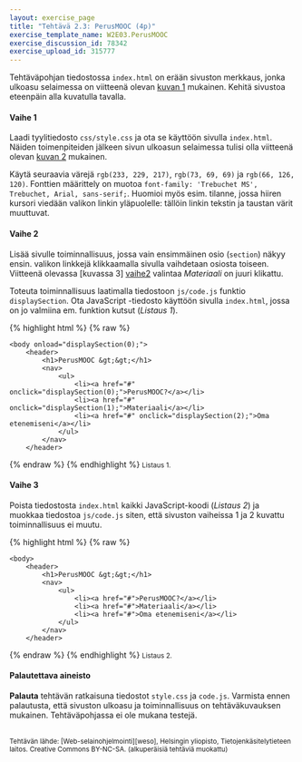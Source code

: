```yaml
---
layout: exercise_page
title: "Tehtävä 2.3: PerusMOOC (4p)"
exercise_template_name: W2E03.PerusMOOC
exercise_discussion_id: 78342
exercise_upload_id: 315777
---
```


Tehtäväpohjan tiedostossa `index.html` on erään sivuston merkkaus, jonka ulkoasu selaimessa on viitteenä olevan [kuvan 1][vaihe0] mukainen. Kehitä sivustoa eteenpäin alla kuvatulla tavalla.

[vaihe0]: https://moodle2.tut.fi/mod/resource/view.php?id=315852


#### Vaihe 1

Laadi tyylitiedosto `css/style.css` ja ota se käyttöön sivulla `index.html`. Näiden toimenpiteiden jälkeen sivun ulkoasun selaimessa tulisi olla viitteenä olevan [kuvan 2][vaihe1] mukainen.

[vaihe1]: https://moodle2.tut.fi/mod/resource/view.php?id=315853

Käytä seuraavia värejä `rgb(233, 229, 217)`, `rgb(73, 69, 69)` ja
`rgb(66, 126, 120)`. Fonttien määrittely on muotoa `font-family: 'Trebuchet MS', Trebuchet, Arial, sans-serif;`. Huomioi myös esim. tilanne, jossa hiiren kursori viedään valikon linkin yläpuolelle: tällöin linkin tekstin ja taustan värit muuttuvat.

#### Vaihe 2

Lisää sivulle toiminnallisuus, jossa vain ensimmäinen osio (`section`) näkyy ensin. valikon linkkejä klikkaamalla sivulla vaihdetaan osiosta toiseen. Viitteenä olevassa [kuvassa 3] [vaihe2] valintaa *Materiaali* on juuri klikattu.

[vaihe2]: https://moodle2.tut.fi/mod/resource/view.php?id=315854

Toteuta toiminnallisuus laatimalla tiedostoon `js/code.js` funktio `displaySection`. Ota JavaScript -tiedosto käyttöön sivulla `index.html`, jossa on jo valmiina em. funktion kutsut (*Listaus 1*).

{% highlight html %}
{% raw %}

    <body onload="displaySection(0);">
        <header>
            <h1>PerusMOOC &gt;&gt;</h1>
            <nav>
                <ul>
                    <li><a href="#" onclick="displaySection(0);">PerusMOOC?</a></li>
                    <li><a href="#" onclick="displaySection(1);">Materiaali</a></li>
                    <li><a href="#" onclick="displaySection(2);">Oma etenemiseni</a></li>
                </ul>
            </nav>
        </header>

{% endraw %}
{% endhighlight %}
<small>Listaus 1.</small>


#### Vaihe 3

Poista tiedostosta `index.html` kaikki JavaScript-koodi (*Listaus 2*) ja muokkaa tiedostoa `js/code.js` siten, että sivuston vaiheissa 1 ja 2 kuvattu toiminnallisuus ei muutu.

{% highlight html %}
{% raw %}

    <body>
        <header>
            <h1>PerusMOOC &gt;&gt;</h1>
            <nav>
                <ul>
                    <li><a href="#">PerusMOOC?</a></li>
                    <li><a href="#">Materiaali</a></li>
                    <li><a href="#">Oma etenemiseni</a></li>
                </ul>
            </nav>
        </header>

{% endraw %}
{% endhighlight %}
<small>Listaus 2.</small>

#### Palautettava aineisto

**Palauta** tehtävän ratkaisuna tiedostot `style.css` ja `code.js`. Varmista ennen palautusta, että sivuston ulkoasu ja toiminnallisuus on tehtäväkuvauksen mukainen.  Tehtäväpohjassa ei ole mukana testejä.

<br/>

<small>
Tehtävän lähde: [Web-selainohjelmointi][weso], Helsingin yliopisto, Tietojenkäsitelytieteen laitos.
Creative Commons BY-NC-SA. (alkuperäisiä tehtäviä muokattu)
</small>

[weso]: http://web-selainohjelmointi.github.io/






